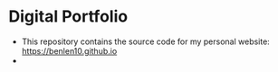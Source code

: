 # Digital Portfolio

- This repository contains the source code for my personal website: https://benlen10.github.io
- 